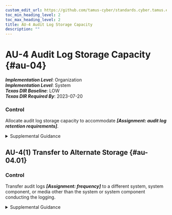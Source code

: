 ```yaml
---
custom_edit_url: https://github.com/tamus-cyber/standards.cyber.tamus.edu/tree/main/static/content/tamus.edu/TAMUS_profile.xml
toc_min_heading_level: 2
toc_max_heading_level: 2
title: AU-4 Audit Log Storage Capacity
description: ""
---
```


# AU-4 Audit Log Storage Capacity {#au-04}

_**Implementation Level**_: Organization\
_**Implementation Level**_: System\
_**Texas DIR Baseline**_: LOW\
_**Texas DIR Required By**_: 2023-07-20

### Control

Allocate audit log storage capacity to accommodate _**[Assignment: audit log retention requirements]**_.

<details>
  <summary>Supplemental Guidance</summary>

Allocate audit log storage capacity to accommodate _**[Assignment: audit log retention requirements]**_.

</details>

## AU-4(1) Transfer to Alternate Storage {#au-04.01}

### Control

Transfer audit logs _**[Assignment: frequency]**_ to a different system, system component, or media other than the system or system component conducting the logging.

<details>
  <summary>Supplemental Guidance</summary>

Transfer audit logs _**[Assignment: frequency]**_ to a different system, system component, or media other than the system or system component conducting the logging.

</details>

